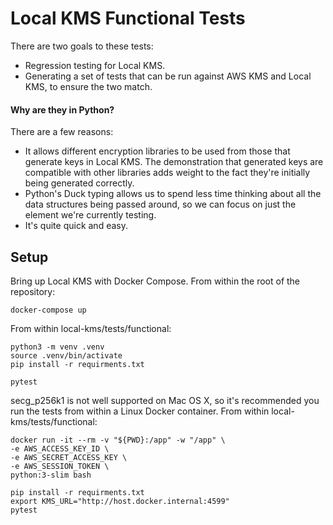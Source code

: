 # Local KMS Functional Tests

There are two goals to these tests:
* Regression testing for Local KMS.
* Generating a set of tests that can be run against AWS KMS and Local KMS, to ensure the two match.

#### Why are they in Python?
There are a few reasons:
* It allows different encryption libraries to be used from those that generate keys in Local KMS. The demonstration that
generated keys are compatible with other libraries adds weight to the fact they're initially being generated correctly.
* Python's Duck typing allows us to spend less time thinking about all the data structures being passed around, so we can focus
on just the element we're currently testing.
* It's quite quick and easy.

## Setup

Bring up Local KMS with Docker Compose. From within the root of the repository:
```shell script
docker-compose up
````

From within local-kms/tests/functional:
```shell script
python3 -m venv .venv
source .venv/bin/activate
pip install -r requirments.txt

pytest
```

secg_p256k1 is not well supported on Mac OS X, so it's recommended you run the tests from within a Linux Docker container.
From within local-kms/tests/functional:
```shell
docker run -it --rm -v "${PWD}:/app" -w "/app" \
-e AWS_ACCESS_KEY_ID \
-e AWS_SECRET_ACCESS_KEY \
-e AWS_SESSION_TOKEN \
python:3-slim bash

pip install -r requirments.txt
export KMS_URL="http://host.docker.internal:4599"
pytest
```

